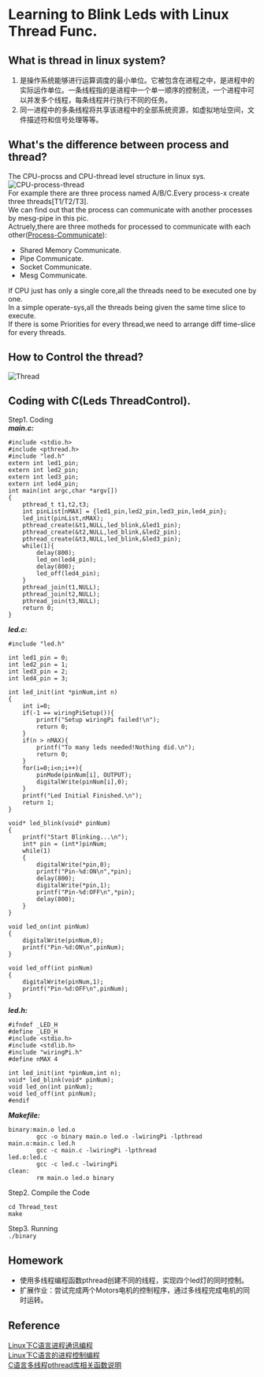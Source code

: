 # Learning to Blink Leds with Linux Thread Func.  
## What is thread in linux system?  
1. 是操作系统能够进行运算调度的最小单位。它被包含在进程之中，是进程中的实际运作单位。一条线程指的是进程中一个单一顺序的控制流，一个进程中可以并发多个线程，每条线程并行执行不同的任务。  
2. 同一进程中的多条线程将共享该进程中的全部系统资源，如虚拟地址空间，文件描述符和信号处理等等。
## What's the difference between process and thread?  
The CPU-procss and CPU-thread level structure in linux sys.  
![CPU-process-thread](https://cl.ly/b883fba228f6/CPU-procss&thread.jpg)  
For example there are three process named A/B/C.Every process-x create three threads[T1/T2/T3].  
We can find out that the process can communicate with another processes by mesg-pipe in this pic.  
Actruely,there are three motheds for processed to communicate  with each other([Process-Communicate](https://www.cnblogs.com/uestc-mm/p/7630154.html)):  
* Shared Memory Communicate.  
* Pipe Communicate.  
* Socket Communicate.  
* Mesg Communicate.  

If CPU just has only a single core,all the threads need to be executed one by one.  
In a simple operate-sys,all the threads being given the same time slice to execute.  
If there is some Priorities for every thread,we need to arrange diff time-slice for every threads.  
## How to Control the thread?  
![Thread](https://cl.ly/8b730c76444c/Thread%20alloc.jpg)  
## Coding with C(Leds ThreadControl).  
Step1. Coding  
***main.c:***  
```
#include <stdio.h>
#include <pthread.h>
#include "led.h"
extern int led1_pin;
extern int led2_pin;
extern int led3_pin;
extern int led4_pin;
int main(int argc,char *argv[])
{
    pthread_t t1,t2,t3;
    int pinList[nMAX] = {led1_pin,led2_pin,led3_pin,led4_pin};
    led_init(pinList,nMAX);
    pthread_create(&t1,NULL,led_blink,&led1_pin);
    pthread_create(&t2,NULL,led_blink,&led2_pin);
    pthread_create(&t3,NULL,led_blink,&led3_pin);
    while(1){
        delay(800);
        led_on(led4_pin);
        delay(800);
        led_off(led4_pin);
    }
    pthread_join(t1,NULL);
    pthread_join(t2,NULL);
    pthread_join(t3,NULL);
    return 0;
}
```  
***led.c:***  
```
#include "led.h"

int led1_pin = 0;
int led2_pin = 1;
int led3_pin = 2;
int led4_pin = 3;

int led_init(int *pinNum,int n)
{
    int i=0;
    if(-1 == wiringPiSetup()){
        printf("Setup wiringPi failed!\n");
        return 0;
    }
    if(n > nMAX){
        printf("To many leds needed!Nothing did.\n");
        return 0;
    }
    for(i=0;i<n;i++){
        pinMode(pinNum[i], OUTPUT);
        digitalWrite(pinNum[i],0);
    }
    printf("Led Initial Finished.\n");
    return 1;
}

void* led_blink(void* pinNum)
{
    printf("Start Blinking...\n");
    int* pin = (int*)pinNum;
    while(1)
    {
        digitalWrite(*pin,0);
        printf("Pin-%d:ON\n",*pin);
        delay(800);
        digitalWrite(*pin,1);
        printf("Pin-%d:OFF\n",*pin);
        delay(800);
    }
}

void led_on(int pinNum)
{
    digitalWrite(pinNum,0);
    printf("Pin-%d:ON\n",pinNum);
}

void led_off(int pinNum)
{
    digitalWrite(pinNum,1);
    printf("Pin-%d:OFF\n",pinNum);
}
``` 
***led.h:***  
```
#ifndef _LED_H
#define _LED_H
#include <stdio.h>
#include <stdlib.h>
#include "wiringPi.h"
#define nMAX 4

int led_init(int *pinNum,int n);
void* led_blink(void* pinNum);
void led_on(int pinNum);
void led_off(int pinNum);
#endif
```  
***Makefile:***  
```
binary:main.o led.o
        gcc -o binary main.o led.o -lwiringPi -lpthread
main.o:main.c led.h
        gcc -c main.c -lwiringPi -lpthread
led.o:led.c
        gcc -c led.c -lwiringPi
clean:
        rm main.o led.o binary
```  
Step2. Compile the Code  
```
cd Thread_test
make
```  
Step3. Running  
`./binary`  
## Homework  
* 使用多线程编程函数pthread创建不同的线程，实现四个led灯的同时控制。  
* 扩展作业：尝试完成两个Motors电机的控制程序，通过多线程完成电机的同时运转。  
## Reference  
[Linux下C语言进程通讯编程](https://www.cnblogs.com/uestc-mm/p/7630154.html)  
[Linux下C语言的进程控制编程](https://www.cnblogs.com/uestc-mm/p/7630161.html)  
[C语言多线程pthread库相关函数说明](https://www.cnblogs.com/mq0036/p/3710475.html)
